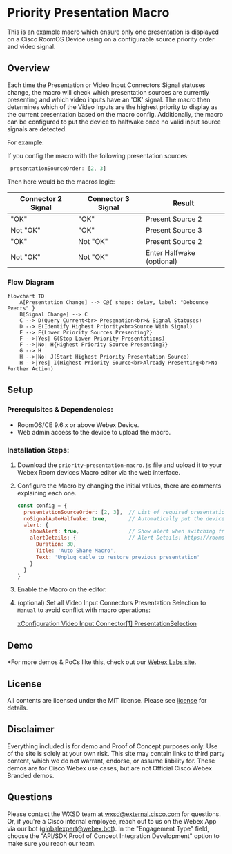 
# Priority Presentation Macro

This is an example macro which ensure only one presentation is displayed on a Cisco RoomOS Device using on a configurable source priority order and video signal.


## Overview

Each time the Presentation or Video Input Connectors Signal statuses change, the macro will check which presentation sources are currently presenting and which video inputs have an 'OK' signal. The macro then determines which of the Video Inputs are the highest priority to display as the current presentation based on the macro config. Additionally, the macro can be configured to put the device to halfwake once no valid input source signals are detected.

For example:

If you config the macro with the following presentation sources:

```javascript
 presentationSourceOrder: [2, 3]
```

Then here would be the macros logic:

| Connector 2 Signal | Connector 3 Signal |     Result   |
| ------------------ | ------------------ | ------------ |
| "OK"               |        "OK"        | Present Source 2 |
| Not "OK"           |        "OK"        | Present Source 3 |
| "OK"               |        Not "OK"    | Present Source 2 |
| Not "OK"           |        Not "OK"    | Enter Halfwake (optional)   |



### Flow Diagram

```mermaid
flowchart TD
    A[Presentation Change] --> C@{ shape: delay, label: "Debounce Events" }
    B[Signal Change] --> C
    C --> D(Query Current<br> Presenation<br>& Signal Statuses)
    D --> E(Identify Highest Priority<br>Source With Signal)
    E --> F{Lower Priority Sources Presenting?}
    F -->|Yes| G(Stop Lower Priority Presentations)
    F -->|No| H{Highest Priority Source Presenting?}
    G --> H
    H -->|No| J(Start Highest Priority Presentation Source)
    H -->|Yes| I(Highest Priority Source<br>Already Presenting<br>No Further Action)
```


## Setup

### Prerequisites & Dependencies: 

- RoomOS/CE 9.6.x or above Webex Device.
- Web admin access to the device to upload the macro.


### Installation Steps:
1. Download the ``priority-presentation-macro.js`` file and upload it to your Webex Room devices Macro editor via the web interface.
2. Configure the Macro by changing the initial values, there are comments explaining each one.
    ```javascript
    const config = {
      presentationSourceOrder: [2, 3],  // List of required presentation sources in order or priority
      noSignalAutoHalfwake: true,       // Automatically put the device in half wake when no presentation source signal is detected
      alert: {  
        showAlert: true,                // Show alert when switching from one old source to another
        alertDetails: {                 // Alert Details: https://roomos.cisco.com/xapi/Command.UserInterface.Message.Alert.Display/
          Duration: 30,
          Title: 'Auto Share Macro',
          Text: 'Unplug cable to restore previous presentation'
        }
      }
    }
    ```
4. Enable the Macro on the editor.
5. (optional) Set all Video Input Connectors Presentation Selection to ``Manual`` to avoid conflict with macro operations:

    [xConfiguration Video Input Connector[1] PresentationSelection](https://roomos.cisco.com/xapi/Configuration.Video.Input.Connector[1].PresentationSelection/)


## Demo

*For more demos & PoCs like this, check out our [Webex Labs site](https://collabtoolbox.cisco.com/webex-labs).


## License

All contents are licensed under the MIT license. Please see [license](LICENSE) for details.


## Disclaimer

Everything included is for demo and Proof of Concept purposes only. Use of the site is solely at your own risk. This site may contain links to third party content, which we do not warrant, endorse, or assume liability for. These demos are for Cisco Webex use cases, but are not Official Cisco Webex Branded demos.


## Questions
Please contact the WXSD team at [wxsd@external.cisco.com](mailto:wxsd@external.cisco.com?subject=priority-presentation-macro) for questions. Or, if you're a Cisco internal employee, reach out to us on the Webex App via our bot (globalexpert@webex.bot). In the "Engagement Type" field, choose the "API/SDK Proof of Concept Integration Development" option to make sure you reach our team. 
